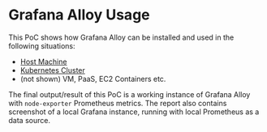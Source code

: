# Grafana Alloy Usage

This PoC shows how Grafana Alloy can be installed and used in the following situations:
* [Host Machine](/01-usage/host)
* [Kubernetes Cluster](/01-usage/cluster)
* (not shown) VM, PaaS, EC2 Containers etc.

The final output/result of this PoC is a working instance of Grafana Alloy with `node-exporter` Prometheus metrics.
The report also contains screenshot of a local Grafana instance, running with local Prometheus as a data source.